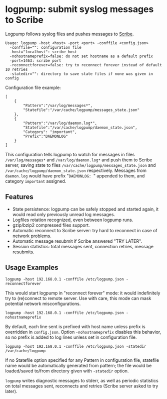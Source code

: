 # logpump: submit syslog messages to Scribe

Logpump follows syslog files and pushes messages to [Scribe][].

	Usage: logpump -host <host> -port <port> -conffile <config.json>
	  -conffile="": configuration file
	  -host="localhost": scribe host
	  -nohostnameprefix=false: do not set hostname as a default prefix
	  -port=1463: scribe port
	  -reconnectforever=false: try to reconnect forever instead of default 10 retries
	  -statedir="": directory to save state files if none was given in config


Configuration file example:

	[
		{
			"Pattern":"/var/log/messages*",
			"Statefile":"/var/cache/logpump/messages_state.json"
		},
		{
			"Pattern":"/var/log/daemon.log*",
			"Statefile":"/var/cache/logpump/daemon_state.json",
			"Category": "important",
			"Prefix":"DAEMONLOG"
		}
	]

This configuration tells logpump to watch for messages in files
`/var/log/messages*` and `/var/log/daemon.log*` and push them to Scribe server,
saving state to files `/var/cache/logpump/messages_state.json` and
`/var/cache/logpump/daemon_state.json` respectively. Messages from `daemon.log`
would have prefix "`DAEMONLOG: `" appended to them, and category `important`
assigned.

## Features

* State persistence: logpump can be safely stopped and started again, it would
  read only previously unread log messages.
* Logfiles rotation recognized, even between logpump runs.
* gzip/bzip2 compressed files support.
* Automatic reconnect to Scribe server: try hard to reconnect in case of
  network problems.
* Automatic message resubmit if Scribe answered "TRY LATER".
* Session statistics: total messages sent, connection retries, message
  resubmits.

## Usage Examples

	logpump -host 192.168.0.1 -conffile /etc/logpump.json -reconnectforever

This would start logpump in "reconnect forever" mode: it would indefinitely try
to (re)connect to remote server. Use with care, this mode can mask potential
network misconfigurations.

	logpump -host 192.168.0.1 -conffile /etc/logpump.json -nohostnameprefix

By default, each line sent is prefixed with host name unless prefix is
overridden in `config.json`. Option `-nohostnameprefix` disables this behavior,
so no prefix is added to log lines unless set in configuration file.

	logpump -host 192.168.0.1 -conffile /etc/logpump.json -statedir /var/cache/logpump

If no Statefile option specified for any Pattern in configuration file,
statefile name would be automatically generated from pattern; the file would be
loaded/saved to/from directory given with `-statedir` option.

`logpump` writes diagnostic messages to stderr, as well as periodic statistics
on total messages sent, reconnects and retries (Scribe server asked to try
later).


[Scribe]: https://github.com/facebook/scribe
